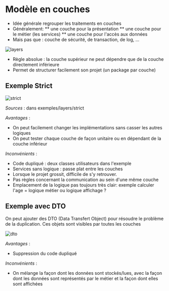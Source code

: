 # Modèle en couches

* Idée générale regrouper les traitements en couches
* Généralement:
** une couche pour la présentation
** une couche pour le métier (les services)
** une couche pour l'accès aux données
* Mais pas que : couche de sécurité, de transaction, de log, ...

![layers](https://hendryluk.files.wordpress.com/2009/08/image.png)

* Règle absolue : la couche supérieur ne peut dépendre que de la couche directement inférieure
* Permet de structurer facilement son projet (un package par couche)


## Exemple Strict

![strict](http://www.plantuml.com/plantuml/svg/jP31QiD034Jl-nKw9XIdTnzoQ59e8Cqbz0EMjMABh2MpgmHCoR_NjHtgsYxaqjio6cdVZCUJWWe4oWk5Z08w9M5Zufcuii6Mu8bHwmf1WXPYJ6NTsUO8cHNuD03EsnZXGybJj8gNyCfAMhSpWCHBJfp2KGDntaaivKRAogF-rhDc_M0fHiiEKzYBitxRQEtqAKTL376nX6U8ztSpkfavY6rFrooUYBENUl_DiUY-MwPJtlOIZ4-iLkiPw-sdXOZXIWxdc_Y_3lxCVHpmF91zclf-84dMepBcVVCDFM8TraX5sIDtYJR2KJpktjvxkKqJBjn6xw1Xw1hXzb-ENLE2Bm00)

*Sources* : dans exemples/layers/strict

*Avantages* :
* On peut facilement changer les implémentations sans casser les autres logiques
* On peut tester chaque couche de façon unitaire ou en dépendant de la couche inférieur

*Inconvénients* :
* Code dupliqué : deux classes utilisateurs dans l'exemple
* Services sans logique : passe plat entre les couches
* Lorsque le projet grossit, difficile de s'y retrouver.
* Pas règles concernant la communication au sein d'une même couche
* Emplacement de la logique pas toujours très clair: exemple calculer l'age = logique métier ou logique affichage ?

## Exemple avec DTO

On peut ajouter des DTO (Data Transfert Object) pour résoudre le problème de la duplication.
Ces objets sont visibles par toutes les couches

![dto](http://www.plantuml.com/plantuml/svg/dP71QiCm38RlVWeTKqAwUmw5hJsiqErIzW36KHrHHmwsEYWZxxvaJRea3JjC1sEaNxy-MmvF0k8Xa2q52WfeX3ohU2QkTT0LE6AKQutWWvHUgLgRixO8HTlrfQ0DutICy27aA6h1IzZTIrrapblY78uIYErlcdsrzLNjK1vhHUlphYb6pGPpE7YZtQxDtHMfHH4CCLd14yJXFYa_MqnMEH1BdsvKCyBNDyP7U3t0foVYukLwwF2J6s7hDtsdwcnXthzUR-QwqUY8uPCCBey_Zeh_HHWyicmp8rlM_OrBPJLPzDPpz0xths-Z9QVXmlt_Dp_dI3N3wAVELSiGwXi0)

*Avantages* :

* Suppression du code dupliqué

*Inconvénients* :

* On mélange la façon dont les données sont stockés/lues, avec la façon dont les données sont représentés par le métier et la façon dont elles sont affichées


